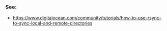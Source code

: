 ### See:

- https://www.digitalocean.com/community/tutorials/how-to-use-rsync-to-sync-local-and-remote-directories
